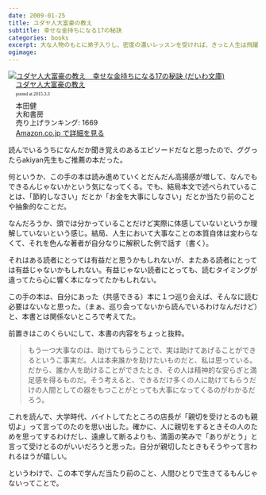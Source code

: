 ```yaml
---
date: 2009-01-25
title: ユダヤ人大富豪の教え
subtitle: 幸せな金持ちになる17の秘訣
categories: books
excerpt: 大な人物のもとに弟子入りし、密度の濃いレッスンを受ければ、きっと人生は飛躍的に変化する
ogimage:
---
```


<div class="azlink-box"><div class="azlink-image" style="float:left"><a href="http://www.amazon.co.jp/exec/obidos/ASIN/B00EXODAZG/warikiru-22/" name="azlinklink" target="_blank"><img src="http://ecx.images-amazon.com/images/I/41X9wt4Y05L._SL160_.jpg" alt="ユダヤ人大富豪の教え　幸せな金持ちになる17の秘訣 (だいわ文庫)" style="border:none" /></a></div><div class="azlink-info" style="float:left;margin-left:15px;line-height:120%"><div class="azlink-name" style="margin-bottom:10px;line-height:120%"><a href="http://www.amazon.co.jp/exec/obidos/ASIN/B00EXODAZG/warikiru-22/" name="azlinklink" target="_blank">ユダヤ人大富豪の教え</a><div class="azlink-powered-date" style="font-size:7pt;margin-top:5px;font-family:verdana;line-height:120%">posted at 2015.3.3</div></div><div class="azlink-detail">本田健<br />大和書房<br />売り上げランキング: 1669<br /></div><div class="azlink-link" style="margin-top:5px"><a href="http://www.amazon.co.jp/exec/obidos/ASIN/B00EXODAZG/warikiru-22/" target="_blank">Amazon.co.jp で詳細を見る</a></div></div><div class="azlink-footer" style="clear:left"></div></div>


読んでいるうちになんだか聞き覚えのあるエピソードだなと思ったので、ググったらakiyan先生もご推薦の本だった。

何というか、この手の本は読み進めていくとだんだん高揚感が増して、なんでもできるんじゃないかという気になってくる。でも、結局本文で述べられていることは、「節約しなさい」だとか「お金を大事にしなさい」だとか当たり前のことや抽象的なことだ。

なんだろうか、頭では分かっていることだけど実際に体感していないというか理解していないという感じ。結局、人生において大事なことの本質自体は変わらなくて、それを色んな著者が自分なりに解釈した例で話す（書く）。

それはある読者にとっては有益だと思うかもしれないが、またある読者にとっては有益じゃないかもしれない。有益じゃない読者にとっても、読むタイミングが違ってたら心に響く本になってたかもしれない。

この手の本は、自分にあった（共感できる）本に１つ巡り会えば、そんなに読む必要はないなと思った。（まぁ、巡り会ってないから読んでいるわけなんだけど）と、本書とは関係ないところで考えてた。

前置きはこのくらいにして、本書の内容をちょっと抜粋。

> もう一つ大事なのは、助けてもらうことで、実は助けてあげることができるというこ事実だ。人は本来誰かを助けたいものだと、私は思っている。だから、誰か人を助けることができたとき、その人は精神的な安らぎと満足感を得るものだ。そう考えると、できるだけ多くの人に助けてもらうだけの人間としての器をもつことがとっても大事になってくるのがわかるだろう。

これを読んで、大学時代、バイトしてたところの店長が「親切を受けとるのも親切よ」って言ってのたのを思い出した。確かに、人に親切をするときその人のためを思ってするわけだし、遠慮して断るよりも、満面の笑みで「ありがとう」と言って受けとるのがいいだろうと思った。自分が親切したときもそうやって言われるほうが嬉しい。

というわけで、この本で学んだ当たり前のこと、人間ひとりで生きてるもんじゃないってことで。